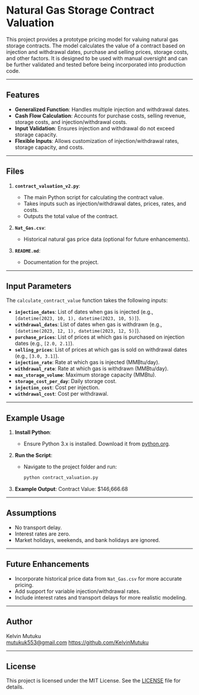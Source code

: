 # Natural Gas Storage Contract Valuation

This project provides a prototype pricing model for valuing natural gas storage contracts. The model calculates the value of a contract based on injection and withdrawal dates, purchase and selling prices, storage costs, and other factors. It is designed to be used with manual oversight and can be further validated and tested before being incorporated into production code.

---

## Features
- **Generalized Function**: Handles multiple injection and withdrawal dates.
- **Cash Flow Calculation**: Accounts for purchase costs, selling revenue, storage costs, and injection/withdrawal costs.
- **Input Validation**: Ensures injection and withdrawal do not exceed storage capacity.
- **Flexible Inputs**: Allows customization of injection/withdrawal rates, storage capacity, and costs.

---

## Files
1. **`contract_valuation_v2.py`**:
   - The main Python script for calculating the contract value.
   - Takes inputs such as injection/withdrawal dates, prices, rates, and costs.
   - Outputs the total value of the contract.

2. **`Nat_Gas.csv`**:
   - Historical natural gas price data (optional for future enhancements).

3. **`README.md`**:
   - Documentation for the project.

---

## Input Parameters
The `calculate_contract_value` function takes the following inputs:
- **`injection_dates`**: List of dates when gas is injected (e.g., `[datetime(2023, 10, 1), datetime(2023, 10, 5)]`).
- **`withdrawal_dates`**: List of dates when gas is withdrawn (e.g., `[datetime(2023, 12, 1), datetime(2023, 12, 5)]`).
- **`purchase_prices`**: List of prices at which gas is purchased on injection dates (e.g., `[2.0, 2.1]`).
- **`selling_prices`**: List of prices at which gas is sold on withdrawal dates (e.g., `[3.0, 3.1]`).
- **`injection_rate`**: Rate at which gas is injected (MMBtu/day).
- **`withdrawal_rate`**: Rate at which gas is withdrawn (MMBtu/day).
- **`max_storage_volume`**: Maximum storage capacity (MMBtu).
- **`storage_cost_per_day`**: Daily storage cost.
- **`injection_cost`**: Cost per injection.
- **`withdrawal_cost`**: Cost per withdrawal.

---

## Example Usage
1. **Install Python**:
   - Ensure Python 3.x is installed. Download it from [python.org](https://www.python.org/downloads/).

2. **Run the Script**:
   - Navigate to the project folder and run:
     ```bash
     python contract_valuation.py
     ```

3. **Example Output**:
Contract Value: $146,666.68 

---

## Assumptions
- No transport delay.
- Interest rates are zero.
- Market holidays, weekends, and bank holidays are ignored.

---

## Future Enhancements
- Incorporate historical price data from `Nat_Gas.csv` for more accurate pricing.
- Add support for variable injection/withdrawal rates.
- Include interest rates and transport delays for more realistic modeling.

---

## Author
Kelvin Mutuku  
mutukuk553@gmail.com 
https://github.com/KelvinMutuku

---

## License
This project is licensed under the MIT License. See the [LICENSE](LICENSE) file for details.